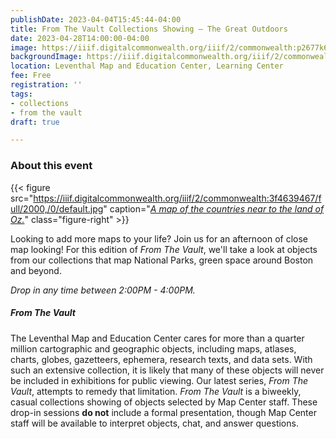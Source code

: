```yaml
---
publishDate: 2023-04-04T15:45:44-04:00
title: From The Vault Collections Showing — The Great Outdoors
date: 2023-04-28T14:00:00-04:00
image: https://iiif.digitalcommonwealth.org/iiif/2/commonwealth:p2677k68s/full/2000,/0/default.jpg
backgroundImage: https://iiif.digitalcommonwealth.org/iiif/2/commonwealth:p2677k68s/full/2000,/0/default.jpg
location: Leventhal Map and Education Center, Learning Center
fee: Free
registration: ''
tags:
- collections
- from the vault
draft: true

---
```

### About this event

{{< figure src="https://iiif.digitalcommonwealth.org/iiif/2/commonwealth:3f4639467/full/2000,/0/default.jpg" caption="[_A map of the countries near to the land of Oz._](https://collections.leventhalmap.org/search/commonwealth:3f463945z)" class="figure-right" >}}

Looking to add more maps to your life? Join us for an afternoon of close map looking! For this edition of _From The Vault_, we'll take a look at objects from our collections that map National Parks, green space around Boston and beyond. 

_Drop in any time between 2:00PM - 4:00PM._

##### _From The Vault_

The Leventhal Map and Education Center cares for more than a quarter million cartographic and geographic objects, including maps, atlases, charts, globes, gazetteers, ephemera, research texts, and data sets. With such an extensive collection, it is likely that many of these objects will never be included in exhibitions for public viewing. Our latest series, _From The Vault_, attempts to remedy that limitation. _From The Vault_ is a biweekly, casual collections showing of objects selected by Map Center staff. These drop-in sessions **do not** include a formal presentation, though Map Center staff will be available to interpret objects, chat, and answer questions.